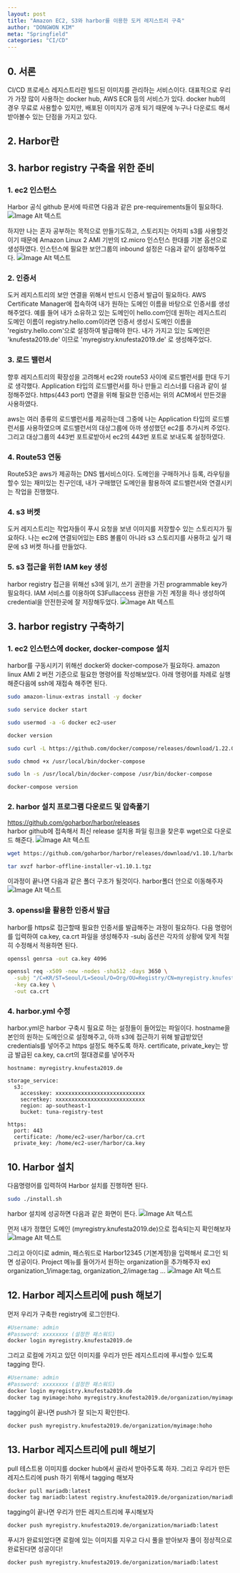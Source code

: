 ```yaml
---
layout: post
title: "Amazon EC2, S3와 harbor를 이용한 도커 레지스트리 구축"
author: "DONGWON KIM"
meta: "Springfield"
categories: "CI/CD"
---
```


## 0. 서론 
CI/CD 프로세스
레지스트리란 빌드된 이미지를 관리하는 서비스이다. 대표적으로 우리가 가장 많이 사용하는 docker hub, AWS ECR 등의 서비스가 있다.
docker hub의 경우 무료로 사용할수 있지만, 배포된 이미지가 공개 되기 때문에 누구나 다운로드 해서 받아볼수 있는 단점을 가지고 있다.

## 2. Harbor란

## 3. harbor registry 구축을 위한 준비
### 1. ec2 인스턴스 
Harbor 공식 github 문서에 따르면 다음과 같은 pre-requirements들이 필요하다.
![Image Alt 텍스트](/img/2020/03/11/Private-Registry/requirements.png)

하지만 나는 혼자 공부하는 목적으로 만들기도하고, 스토리지는 어차피 s3를 사용할것이기 때문에 
Amazon Linux 2 AMI 기반의 t2.micro 인스턴스 한대를 기본 옵션으로 생성하였다. 인스턴스에 필요한 보안그룹의 inbound 설정은 다음과 같이 설정해주었다.
![Image Alt 텍스트](/img/2020/03/11/Private-Registry/security_group.png)

### 2. 인증서 
도커 레지스트리의 보안 연결을 위해서 반드시 인증서 발급이 필요하다.
AWS Certificate Manager에 접속하여 내가 원하는 도메인 이름을 바탕으로 인증서를 생성해주었다.
예를 들어 내가 소유하고 있는 도메인이 hello.com인데 원하는 레지스트리 도메인 이름이 registry.hello.com이라면 인증서 생성시 
도메인 이름을 'registry.hello.com'으로 설정하여 발급해야 한다.
내가 가지고 있는 도메인은 'knufesta2019.de' 이므로 'myregistry.knufesta2019.de' 로 생성해주었다.

### 3. 로드 밸런서
향후 레지스트리의 확장성을 고려해서 ec2와 route53 사이에 로드밸런서를 한대 두기로 생각했다.
Application 타입의 로드밸런서를 하나 만들고 리스너를 다음과 같이 설정해주었다.
https(443 port) 연결을 위해 필요한 인증서는 위의 ACM에서 만든것을 사용하였다.

aws는 여러 종류의 로드밸런서를 제공하는데 그중에 나는 Application 타입의 로드밸런서를 사용하였으며
로드밸런서의 대상그룹에 아까 생성했던 ec2를 추가시켜 주었다. 그리고 대상그룹의 443번 포트로받아서 ec2의 443번 포트로 보내도록 설정하였다.

### 4. Route53 연동
Route53은 aws가 제공하는 DNS 웹서비스이다. 도메인을 구매하거나 등록, 라우팅을 할수 있는 재미있는 친구인데,
내가 구매했던 도메인을 활용하여 로드밸런서와 연결시키는 작업을 진행했다.

### 4. s3 버켓 
도커 레지스트리는 작업자들이 푸시 요청을 보낸 이미지를 저장할수 있는 스토리지가 필요하다.
나는 ec2에 연결되어있는 EBS 볼륨이 아니라 s3 스토리지를 사용하고 싶기 때문에 s3 버켓 하나를 만들었다.

### 5. s3 접근을 위한 IAM key 생성
harbor registry 접근을 위해선 s3에 읽기, 쓰기 권한을 가진 programmable key가 필요하다.
IAM 서비스를 이용하여 S3Fullaccess 권한을 가진 계정을 하나 생성하여 credential을 안전한곳에 잘 저장해두었다.
![Image Alt 텍스트](/img/2020/03/11/Private-Registry/iam.png)

## 3. harbor registry 구축하기
### 1. ec2 인스턴스에 docker, docker-compose 설치
harbor를 구동시키기 위해선 docker와 docker-compose가 필요하다.
amazon linux AMI 2 버전 기준으로 필요한 명령어를 작성해보았다.
아래 명령어를 차례로 실행해준다음에 ssh에 재접속 해주면 된다.

```bash
sudo amazon-linux-extras install -y docker

sudo service docker start

sudo usermod -a -G docker ec2-user

docker version

sudo curl -L https://github.com/docker/compose/releases/download/1.22.0/docker-compose-$(uname -s)-$(uname -m) -o /usr/local/bin/docker-compose

sudo chmod +x /usr/local/bin/docker-compose

sudo ln -s /usr/local/bin/docker-compose /usr/bin/docker-compose

docker-compose version
```

### 2. harbor 설치 프로그램 다운로드 및 압축풀기
https://github.com/goharbor/harbor/releases<br/>
harbor github에 접속해서 최신 release 설치용 파일 링크을 찾은후 wget으로 다운로드 해준다.
![Image Alt 텍스트](/img/2020/03/11/Private-Registry/harbor_release.png)

```bash
wget https://github.com/goharbor/harbor/releases/download/v1.10.1/harbor-offline-installer-v1.10.1.tgz

tar xvzf harbor-offline-installer-v1.10.1.tgz
```

이과정이 끝나면 다음과 같은 폴더 구조가 될것이다. harbor폴더 안으로 이동해주자
![Image Alt 텍스트](/img/2020/03/11/Private-Registry/harbor_download.png)

### 3. openssl을 활용한 인증서 발급
harbor를 https로 접근할때 필요한 인증서를 발급해주는 과정이 필요하다.
다음 명령어를 입력하여 ca.key, ca.crt 파일을 생성해주자
-subj 옵션은 각자의 상황에 맞게 적절히 수정해서 적용하면 된다.

```bash
openssl genrsa -out ca.key 4096

openssl req -x509 -new -nodes -sha512 -days 3650 \
  -subj "/C=KR/ST=Seoul/L=Seoul/O=Org/OU=Registry/CN=myregistry.knufesta2019.de" \
  -key ca.key \
  -out ca.crt
```

### 4. harbor.yml 수정
harbor.yml은 harbor 구축시 필요로 하는 설정들이 들어있는 파일이다.
hostname을 본인의 원하는 도메인으로 설정해주고, 아까 s3에 접근하기 위해 발급받았던 credentials를 넣어주고
https 설정도 해주도록 하자. certificate, private_key는 방금 발급된 ca.key, ca.crt의 절대경로를 넣어주자

```
hostname: myregistry.knufesta2019.de

storage_service:
  s3:
    accesskey: xxxxxxxxxxxxxxxxxxxxxxxxxxxx
    secretkey: xxxxxxxxxxxxxxxxxxxxxxxxxxxx
    region: ap-southeast-1
    bucket: tuna-registry-test

https:
  port: 443
  certificate: /home/ec2-user/harbor/ca.crt
  private_key: /home/ec2-user/harbor/ca.key
```

## 10. Harbor 설치
다음명령어를 입력하여 Harbor 설치를 진행하면 된다.
```bash
sudo ./install.sh
```
harbor 설치에 성공하면 다음과 같은 화면이 뜬다.
![Image Alt 텍스트](/img/2020/03/11/Private-Registry/success.png)

먼저 내가 정했던 도메인 (myregistry.knufesta2019.de)으로 접속되는지 확인해보자
![Image Alt 텍스트](/img/2020/03/11/Private-Registry/harbor.png)

그리고 아이디로 admin, 패스워드로 Harbor12345 (기본계정)을 입력해서 로그인 되면 성공이다.
Project 메뉴를 들어가서 원하는 organization을 추가해주자
ex) organization_1/image:tag, organization_2/image:tag ...
![Image Alt 텍스트](/img/2020/03/11/Private-Registry/project.png)



## 12. Harbor 레지스트리에 push 해보기
먼저 우리가 구축한 registry에 로그인한다.
```bash
#Username: admin
#Password: xxxxxxxx (설정한 패스워드)
docker login myregistry.knufesta2019.de
```

그리고 로컬에 가지고 있던 이미지를 우리가 만든 레지스트리에 푸시할수 있도록 tagging 한다.
```bash
#Username: admin
#Password: xxxxxxxx (설정한 패스워드)
docker login myregistry.knufesta2019.de
docker tag myimage:hoho myregistry.knufesta2019.de/organization/myimage:hoho
```

tagging이 끝나면 push가 잘 되는지 확인한다.
```bash
docker push myregistry.knufesta2019.de/organization/myimage:hoho
```

## 13. Harbor 레지스트리에 pull 해보기
pull 테스트용 이미지를 docker hub에서 골라서 받아주도록 하자.
그리고 우리가 만든 레지스트리에 push 하기 위해서 tagging 해보자
```bash
docker pull mariadb:latest
docker tag mariadb:latest registry.knufesta2019.de/organization/mariadb:latest
```

tagging이 끝나면 우리가 만든 레지스트리에 푸시해보자
```bash
docker push myregistry.knufesta2019.de/organization/mariadb:latest
```

푸시가 완료되었다면 로컬에 있는 이미지를 지우고 다시 풀을 받아보자
풀이 정상적으로 완료된다면 성공이다!
```bash
docker push myregistry.knufesta2019.de/organization/mariadb:latest
```

